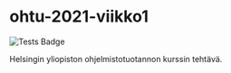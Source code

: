 # ohtu-2021-viikko1
![Tests Badge](https://github.com/JuanitoSebastian/ohtu-2021-viikko1/workflows/CI/badge.svg)

Helsingin yliopiston ohjelmistotuotannon kurssin tehtävä.
